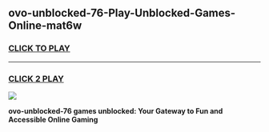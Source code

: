 
## ovo-unblocked-76-Play-Unblocked-Games-Online-mat6w
<h3>
<a href="https://premium76.site?title=ovo-unblocked-76&ref=25A">CLICK TO PLAY</a></h3>
<hr>

<h3>
<a href="https://premium76.site?title=ovo-unblocked-76&ref=25A">CLICK 2 PLAY</a>
  
</h3>

<a href="https://premium76.site?title=ovo-unblocked-76&ref=25A"><img src="https://clearcache.store/games.png"></a>


**ovo-unblocked-76 games unblocked: Your Gateway to Fun and Accessible Online Gaming**
